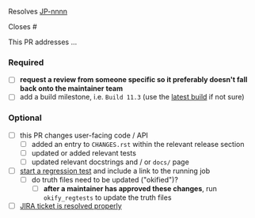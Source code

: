 <!-- If this PR closes a JIRA ticket, make sure the title starts with the JIRA issue number,
for example JP-1234: <Fix a bug> -->
Resolves [JP-nnnn](https://jira.stsci.edu/browse/JP-nnnn)

<!-- If this PR closes a GitHub issue, reference it here by its number -->
Closes #

<!-- describe the changes comprising this PR here -->
This PR addresses ...

### Required
- [ ] **request a review from someone specific so it preferably doesn't fall back onto the maintainer team**
- [ ] add a build milestone, i.e. `Build 11.3` (use the [latest build](https://github.com/spacetelescope/jwst/milestones) if not sure)

### Optional
- [ ] this PR changes user-facing code / API
  - [ ] added an entry to `CHANGES.rst` within the relevant release section
  - [ ] updated or added relevant tests
  - [ ] updated relevant docstrings and / or `docs/` page
- [ ] [start a regression test](https://github.com/spacetelescope/RegressionTests/actions/workflows/jwst.yml) and include a link to the running job
  - [ ] do truth files need to be updated ("okified")?
    - [ ] **after a maintainer has approved these changes**, run `okify_regtests` to update the truth files
- [ ] [JIRA ticket is resolved properly](https://github.com/spacetelescope/jwst/wiki/How-to-resolve-JIRA-issues)
